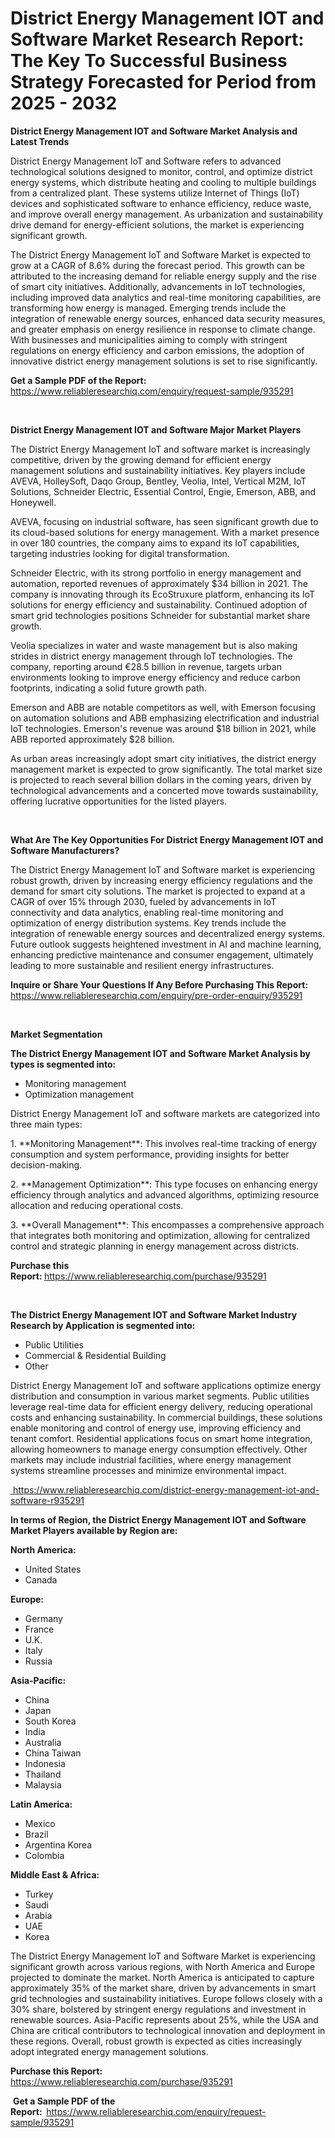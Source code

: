 <p><h1>District Energy Management IOT and Software Market Research Report: The Key To Successful Business Strategy Forecasted for Period from 2025 - 2032</h1></p><p><strong>District Energy Management IOT and Software Market Analysis and Latest Trends</strong></p>
<p><p>District Energy Management IoT and Software refers to advanced technological solutions designed to monitor, control, and optimize district energy systems, which distribute heating and cooling to multiple buildings from a centralized plant. These systems utilize Internet of Things (IoT) devices and sophisticated software to enhance efficiency, reduce waste, and improve overall energy management. As urbanization and sustainability drive demand for energy-efficient solutions, the market is experiencing significant growth.</p><p>The District Energy Management IoT and Software Market is expected to grow at a CAGR of 8.6% during the forecast period. This growth can be attributed to the increasing demand for reliable energy supply and the rise of smart city initiatives. Additionally, advancements in IoT technologies, including improved data analytics and real-time monitoring capabilities, are transforming how energy is managed. Emerging trends include the integration of renewable energy sources, enhanced data security measures, and greater emphasis on energy resilience in response to climate change. With businesses and municipalities aiming to comply with stringent regulations on energy efficiency and carbon emissions, the adoption of innovative district energy management solutions is set to rise significantly.</p></p>
<p><strong>Get a Sample PDF of the Report:&nbsp;</strong> <a href="https://www.reliableresearchiq.com/enquiry/request-sample/935291?utm_campaign=2247&utm_medium=2&utm_source=Github&utm_content=ia&utm_term=18042025&utm_id=district-energy-management-iot-and-software">https://www.reliableresearchiq.com/enquiry/request-sample/935291</a></p>
<p>&nbsp;</p>
<p><strong>District Energy Management IOT and Software Major Market Players</strong></p>
<p><p>The District Energy Management IoT and software market is increasingly competitive, driven by the growing demand for efficient energy management solutions and sustainability initiatives. Key players include AVEVA, HolleySoft, Daqo Group, Bentley, Veolia, Intel, Vertical M2M, IoT Solutions, Schneider Electric, Essential Control, Engie, Emerson, ABB, and Honeywell.</p><p>AVEVA, focusing on industrial software, has seen significant growth due to its cloud-based solutions for energy management. With a market presence in over 180 countries, the company aims to expand its IoT capabilities, targeting industries looking for digital transformation.</p><p>Schneider Electric, with its strong portfolio in energy management and automation, reported revenues of approximately $34 billion in 2021. The company is innovating through its EcoStruxure platform, enhancing its IoT solutions for energy efficiency and sustainability. Continued adoption of smart grid technologies positions Schneider for substantial market share growth.</p><p>Veolia specializes in water and waste management but is also making strides in district energy management through IoT technologies. The company, reporting around €28.5 billion in revenue, targets urban environments looking to improve energy efficiency and reduce carbon footprints, indicating a solid future growth path.</p><p>Emerson and ABB are notable competitors as well, with Emerson focusing on automation solutions and ABB emphasizing electrification and industrial IoT technologies. Emerson's revenue was around $18 billion in 2021, while ABB reported approximately $28 billion.</p><p>As urban areas increasingly adopt smart city initiatives, the district energy management market is expected to grow significantly. The total market size is projected to reach several billion dollars in the coming years, driven by technological advancements and a concerted move towards sustainability, offering lucrative opportunities for the listed players.</p></p>
<p>&nbsp;</p>
<p><strong>What Are The Key Opportunities For District Energy Management IOT and Software Manufacturers?</strong></p>
<p><p>The District Energy Management IoT and Software market is experiencing robust growth, driven by increasing energy efficiency regulations and the demand for smart city solutions. The market is projected to expand at a CAGR of over 15% through 2030, fueled by advancements in IoT connectivity and data analytics, enabling real-time monitoring and optimization of energy distribution systems. Key trends include the integration of renewable energy sources and decentralized energy systems. Future outlook suggests heightened investment in AI and machine learning, enhancing predictive maintenance and consumer engagement, ultimately leading to more sustainable and resilient energy infrastructures.</p></p>
<p><strong>Inquire or Share Your Questions If Any Before Purchasing This Report:</strong> <a href="https://www.reliableresearchiq.com/enquiry/pre-order-enquiry/935291?utm_campaign=2247&utm_medium=2&utm_source=Github&utm_content=ia&utm_term=18042025&utm_id=district-energy-management-iot-and-software">https://www.reliableresearchiq.com/enquiry/pre-order-enquiry/935291</a></p>
<p>&nbsp;</p>
<p><strong>Market Segmentation</strong></p>
<p><strong>The District Energy Management IOT and Software Market Analysis by types is segmented into:</strong></p>
<p><ul><li>Monitoring management</li><li>Optimization management</li></ul></p>
<p><p>District Energy Management IoT and software markets are categorized into three main types: </p><p>1. **Monitoring Management**: This involves real-time tracking of energy consumption and system performance, providing insights for better decision-making. </p><p>2. **Management Optimization**: This type focuses on enhancing energy efficiency through analytics and advanced algorithms, optimizing resource allocation and reducing operational costs. </p><p>3. **Overall Management**: This encompasses a comprehensive approach that integrates both monitoring and optimization, allowing for centralized control and strategic planning in energy management across districts.</p></p>
<p><strong>Purchase this Report:&nbsp;</strong><a href="https://www.reliableresearchiq.com/purchase/935291?utm_campaign=2247&utm_medium=2&utm_source=Github&utm_content=ia&utm_term=18042025&utm_id=district-energy-management-iot-and-software">https://www.reliableresearchiq.com/purchase/935291</a></p>
<p>&nbsp;</p>
<p><strong>The District Energy Management IOT and Software Market Industry Research by Application is segmented into:</strong></p>
<p><ul><li>Public Utilities</li><li>Commercial & Residential Building</li><li>Other</li></ul></p>
<p><p>District Energy Management IoT and software applications optimize energy distribution and consumption in various market segments. Public utilities leverage real-time data for efficient energy delivery, reducing operational costs and enhancing sustainability. In commercial buildings, these solutions enable monitoring and control of energy use, improving efficiency and tenant comfort. Residential applications focus on smart home integration, allowing homeowners to manage energy consumption effectively. Other markets may include industrial facilities, where energy management systems streamline processes and minimize environmental impact.</p></p>
<p><a href="https://www.reliableresearchiq.com/district-energy-management-iot-and-software-r935291?utm_campaign=2247&utm_medium=2&utm_source=Github&utm_content=ia&utm_term=18042025&utm_id=district-energy-management-iot-and-software">&nbsp;https://www.reliableresearchiq.com/district-energy-management-iot-and-software-r935291</a></p>
<p><strong>In terms of Region, the District Energy Management IOT and Software Market Players available by Region are:</strong></p>
<p>
    <p> <strong> North America: </strong>
        <ul>
            <li>United States</li>
            <li>Canada</li>
        </ul>
        </p> 
    <p> <strong> Europe: </strong>
        <ul>
            <li>Germany</li>
            <li>France</li>
            <li>U.K.</li>
            <li>Italy</li>
            <li>Russia</li>
        </ul>
        </p> 
    <p> <strong> Asia-Pacific: </strong>
        <ul>
            <li>China</li>
            <li>Japan</li>
            <li>South Korea</li>
            <li>India</li>
            <li>Australia</li>
            <li>China Taiwan</li>
            <li>Indonesia</li>
            <li>Thailand</li>
            <li>Malaysia</li>
        </ul>
        </p> 
    <p> <strong> Latin America: </strong>
        <ul>
            <li>Mexico</li>
            <li>Brazil</li>
            <li>Argentina Korea</li>
            <li>Colombia</li>
        </ul>
        </p> 
    <p> <strong> Middle East & Africa: </strong>
        <ul>
            <li>Turkey</li>
            <li>Saudi</li>
            <li>Arabia</li>
            <li>UAE</li>
            <li>Korea</li>
        </ul>
    </p>
    </p>
<p><p>The District Energy Management IoT and Software Market is experiencing significant growth across various regions, with North America and Europe projected to dominate the market. North America is anticipated to capture approximately 35% of the market share, driven by advancements in smart grid technologies and sustainability initiatives. Europe follows closely with a 30% share, bolstered by stringent energy regulations and investment in renewable sources. Asia-Pacific represents about 25%, while the USA and China are critical contributors to technological innovation and deployment in these regions. Overall, robust growth is expected as cities increasingly adopt integrated energy management solutions.</p></p>
<p><strong>Purchase this Report: </strong><a href="https://www.reliableresearchiq.com/purchase/935291?utm_campaign=2247&utm_medium=2&utm_source=Github&utm_content=ia&utm_term=18042025&utm_id=district-energy-management-iot-and-software">https://www.reliableresearchiq.com/purchase/935291</a></p>
<p>&nbsp;<strong>Get a Sample PDF of the Report:&nbsp;&nbsp;</strong><a href="https://www.reliableresearchiq.com/enquiry/request-sample/935291?utm_campaign=2247&utm_medium=2&utm_source=Github&utm_content=ia&utm_term=18042025&utm_id=district-energy-management-iot-and-software">https://www.reliableresearchiq.com/enquiry/request-sample/935291</a></p>
<p><strong></strong></p>
<p><p></p><p></p><p></p></p>